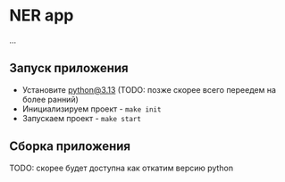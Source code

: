 # NER app
...

## Запуск приложения
* Установите python@3.13 (TODO: позже скорее всего переедем на более ранний)
* Инициализируем проект - `make init`
* Запускаем проект - `make start`

## Сборка приложения
TODO: скорее будет доступна как откатим версию python
